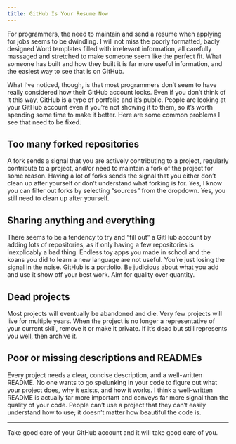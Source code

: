 ```yaml
---
title: GitHub Is Your Resume Now
---
```


For programmers, the need to maintain and send a resume when applying for jobs seems to be dwindling. I will not miss the poorly formatted, badly designed Word templates filled with irrelevant information, all carefully massaged and stretched to make someone seem like the perfect fit. What someone has built and how they built it is far more useful information, and the easiest way to see that is on GitHub.

What I’ve noticed, though, is that most programmers don’t seem to have really considered how their GitHub account looks. Even if you don’t think of it this way, GitHub is a type of portfolio and it’s public. People are looking at your GitHub account even if you’re not showing it to them, so it’s worth spending some time to make it better. Here are some common problems I see that need to be fixed.

## Too many forked repositories

A fork sends a signal that you are actively contributing to a project, regularly contribute to a project, and/or need to maintain a fork of the project for some reason. Having a lot of forks sends the signal that you either don’t clean up after yourself or don’t understand what forking is for. Yes, I know you can filter out forks by selecting “sources” from the dropdown. Yes, you still need to clean up after yourself.

## Sharing anything and everything

There seems to be a tendency to try and “fill out” a GitHub account by adding lots of repositories, as if only having a few repositories is inexplicably a bad thing. Endless toy apps you made in school and the koans you did to learn a new language are not useful. You’re just losing the signal in the noise. GitHub is a portfolio. Be judicious about what you add and use it show off your best work. Aim for quality over quantity.

## Dead projects

Most projects will eventually be abandoned and die. Very few projects will live for multiple years. When the project is no longer a representative of your current skill, remove it or make it private. If it’s dead but still represents you well, then archive it.

## Poor or missing descriptions and READMEs

Every project needs a clear, concise description, and a well-written README. No one wants to go spelunking in your code to figure out what your project does, why it exists, and how it works. I think a well-written README is actually far more important and conveys far more signal than the quality of your code. People can’t use a project that they can’t easily understand how to use; it doesn’t matter how beautiful the code is.

---

Take good care of your GitHub account and it will take good care of you.
